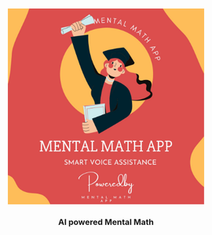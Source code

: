 <!-- PROJECT LOGO -->
<br />
<div align="center">
  <a href="https://github.com/Diversion2k22/Mental-Math-App/">
    <img src="project_banner.jpg" alt="Logo" width="400" height="400">
  </a>

  <h3 align="center">AI powered Mental Math</h3>
</div>
